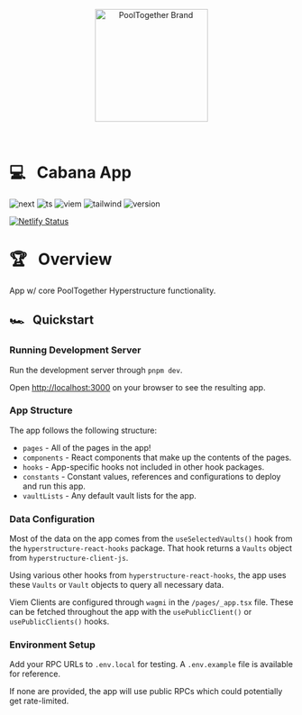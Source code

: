 <p align="center">
  <a href="https://github.com/pooltogether/pooltogether--brand-assets">
    <img src="https://github.com/pooltogether/pooltogether--brand-assets/blob/977e03604c49c63314450b5d432fe57d34747c66/logo/pooltogether-logo--purple-gradient.png?raw=true" alt="PoolTogether Brand" style="max-width:100%;" width="200">
  </a>
</p>

<br />

# 💻 &nbsp; Cabana App

![next](https://img.shields.io/static/v1?label&logo=nextdotjs&logoColor=white&message=Next.js&color=black)
![ts](https://img.shields.io/badge/typescript-%23007ACC.svg?style=flat&logo=typescript&logoColor=white)
![viem](https://img.shields.io/static/v1?label&logo=v&logoColor=white&message=Viem&color=gray)
![tailwind](https://img.shields.io/static/v1?label&logo=tailwindcss&logoColor=white&message=tailwind&color=38B2AC)
![version](https://img.shields.io/github/package-json/v/GenerationSoftware/pooltogether-client-monorepo?filename=apps%2Fapp%2Fpackage.json&color=brightgreen)

[![Netlify Status](https://api.netlify.com/api/v1/badges/14d8d86e-76de-4d74-85eb-f9dee98d1bf7/deploy-status)](https://app.netlify.com/sites/pt-v5-app/deploys)

# 🏆 &nbsp; Overview

App w/ core PoolTogether Hyperstructure functionality.

## 🏎️ &nbsp; Quickstart

### Running Development Server

Run the development server through `pnpm dev`.

Open [http://localhost:3000](http://localhost:3000) on your browser to see the resulting app.

### App Structure

The app follows the following structure:

- `pages` - All of the pages in the app!
- `components` - React components that make up the contents of the pages.
- `hooks` - App-specific hooks not included in other hook packages.
- `constants` - Constant values, references and configurations to deploy and run this app.
- `vaultLists` - Any default vault lists for the app.

### Data Configuration

Most of the data on the app comes from the `useSelectedVaults()` hook from the `hyperstructure-react-hooks` package. That hook returns a `Vaults` object from `hyperstructure-client-js`.

Using various other hooks from `hyperstructure-react-hooks`, the app uses these `Vaults` or `Vault` objects to query all necessary data.

Viem Clients are configured through `wagmi` in the `/pages/_app.tsx` file. These can be fetched throughout the app with the `usePublicClient()` or `usePublicClients()` hooks.

### Environment Setup

Add your RPC URLs to `.env.local` for testing. A `.env.example` file is available for reference.

If none are provided, the app will use public RPCs which could potentially get rate-limited.
